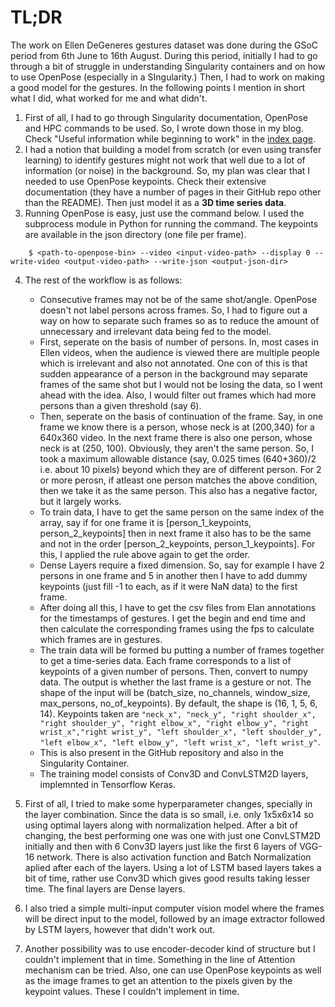 # TL;DR

The work on Ellen DeGeneres gestures dataset was done during the GSoC period from 6th June to 16th August. During this period, initially I had to go through a bit of struggle in understanding Singularity containers and on how to use OpenPose (especially in a SIngularity.) Then, I had to work on making a good model for the gestures. In the following points I mention in short what I did, what worked for me and what didn't.

1. First of all, I had to go through Singularity documentation, OpenPose and HPC commands to be used. So, I wrote down those in my blog. Check "Useful information while beginning to work" in the [index page](index.md).
2. I had a notion that building a model from scratch (or even using transfer learning) to identify gestures might not work that well due to a lot of information (or noise) in the background. So, my plan was clear that I needed to use OpenPose keypoints. Check their extensive documentation (they have a number of pages in their GitHub repo other than the README). Then just model it as a **3D time series data**.
3. Running OpenPose is easy, just use the command below. I used the subprocess module in Python for running the command. The keypoints are available in the json directory (one file per frame).
```
    $ <path-to-openpose-bin> --video <input-video-path> --display 0 --write-video <output-video-path> --write-json <output-json-dir>
```
4. The rest of the workflow is as follows:
    - Consecutive frames may not be of the same shot/angle. OpenPose doesn't not label persons across frames. So, I had to figure out a way on how to separate such frames so as to reduce the amount of unnecessary and irrelevant data being fed to the model.
    - First, seperate on the basis of number of persons. In, most cases in Ellen videos, when the audience is viewed there are multiple people which is irrelevant and also not annotated. One con of this is that sudden appearance of a person in the background may separate frames of the same shot but I would not be losing the data, so I went ahead with the idea. Also, I would filter out frames which had more persons than a given threshold (say 6).
    - Then, seperate on the basis of continuation of the frame. Say, in one frame we know there is a person, whose neck is at (200,340)  for a 640x360 video. In the next frame there is also one person, whose neck is at (250, 100). Obviously, they aren't the same person. So, I took a maximum allowable distance (say, 0.025 times (640+360)/2 i.e. about 10 pixels) beyond which they are of different person. For 2 or more perosn, if atleast one person matches the above condition, then we take it as the same person. This also has a negative factor, but it largely works.
    - To train data, I have to get the same person on the same index of the array, say if for one frame it is [person_1_keypoints, person_2_keypoints] then in next frame it also has to be the same and not in the order [person_2_keypoints, person_1_keypoints]. For this, I applied the rule above again to get the order.
    - Dense Layers require a fixed dimension. So, say for example I have 2 persons in one frame and 5 in another then I have to add dummy keypoints (just fill -1 to each, as if it were NaN data) to the first frame.
    - After doing all this, I have to get the csv files from Elan annotations for the timestamps of gestures. I get the begin and end time and then calculate the corresponding frames using the fps to calculate which frames are in gestures.
    - The train data will be formed bu putting a number of frames together to get a time-series data. Each frame corresponds to a list of keypoints of a given number of persons. Then, convert to numpy data. The output is whether the last frame is a gesture or not. The shape of the input will be (batch_size, no_channels, window_size, max_persons, no_of_keypoints). By default, the shape is (16, 1, 5, 6, 14). Keypoints taken are `"neck_x", "neck_y", "right shoulder_x", "right shoulder_y", "right elbow_x", "right elbow_y", "right wrist_x","right wrist_y", "left shoulder_x", "left shoulder_y", "left elbow_x", "left elbow_y", "left wrist_x", "left wrist_y"`.
    - This is also present in the GitHub repository and also in the Singularity Container.
    - The training model consists of Conv3D and ConvLSTM2D layers, implemnted in Tensorflow Keras.

5. First of all, I tried to make some hyperparameter changes, specially in the layer combination. Since the data is so small, i.e. only 1x5x6x14 so using optimal layers along with normalization helped. After a bit of changing, the best performing one was one with just one ConvLSTM2D initially and then with 6 Conv3D layers just like the first 6 layers of VGG-16 network. There is also activation function and Batch Normalization aplied after each of the layers. Using a lot of LSTM based layers takes a bit of time, rather use Conv3D which gives good results taking lesser time. The final layers are Dense layers.
6. I also tried a simple multi-input computer vision model where the frames will be direct input to the model, followed by an image extractor followed by LSTM layers, however that didn't work out. 
7. Another possibility was to use encoder-decoder kind of structure but I couldn't implement that in time. Something in the line of Attention mechanism can be tried. Also, one can use OpenPose keypoints as well as the image frames to get an attention to the pixels given by the keypoint values. These I couldn't implement in time.